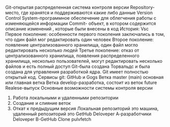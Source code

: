 Git-открытая распределенная система контроля версии
Repository-место, где хранятся и поддерживаются какие либо данные
Version Control System-программное обеспечение для облегчения работы с изменяющейся информации
Commit- объект, в котором содержится описание изменений , которые были внесены в код
История:
Vsc 
Первое поколение: особенности первого поколения заключались в том,  что один файл мог редактировать один человек
Второе поколение: появление централизованного хранилища, один файл могло редактировать несколько людей
Третье поколение: отказ от централизованного хранилища, появления распределенного хранилища, несколько пользователей, могут редактировать несколько файлов и есть полный доступ
Git-была создана Торвальдс и была создана для управления разработкой ядра. Git имеет полностью открытый код.
Сервисы git: GitHub и Gogs
Ветка  master (main) основная или главная ветка
Ветка develop-разработка, состоит из веток future 
Realese-выпуск
Основные возможности системы контроля версии
1.	Работа  локальными и удаленными репозитории
2.	Создание и слияние веток
3.	Откат к предыдущим версия
Локальная репозиторий это машина, удаленный репозиторий это GetHub
Deloveper А-разработчики
Deloveper В-GetHub
Clone pulvfetch

